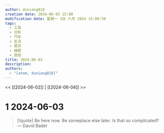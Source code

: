 ```yaml
---
author: duniang818
creation date: 2024-06-03 15:00
modification date: 星期一 3日 六月 2024 15:00:50
tags:
  - 工具
  - 分析
  - 汽车
  - 生活
  - 首页
  - 编程
  - 其他
title: 2024-06-03
description: 
authors:
  - "[atom, duniang818]"
---
```


<< [[2024-06-02]] | [[2024-06-04]] >>

# 1 2024-06-03

> [!quote] Be here now. Be someplace else later. Is that so complicated?
> — David Bader
